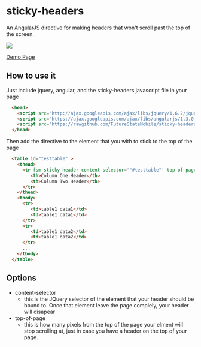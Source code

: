 sticky-headers
==============

An AngularJS directive for making headers that won't scroll past the top of the screen.

<img src='https://cloud.githubusercontent.com/assets/353374/4347573/9297aa8e-415c-11e4-9bd5-7706c0e21716.png'/>

[Demo Page](http://rawgit.com/FutureStateMobile/sticky-headers/master/demo/index.html)

How to use it
-------------

Just include jquery, angular, and the sticky-headers javascript file in your page

```html
  <head>
	<script src="http://ajax.googleapis.com/ajax/libs/jquery/1.6.2/jquery.min.js"></script>
	<script src="https://ajax.googleapis.com/ajax/libs/angularjs/1.3.0-rc.2/angular.min.js"></script>
	<script src="https://rawgithub.com/FutureStateMobile/sticky-headers/master/src/fsm-sticky-headers.js"></script>
  </head>
```
Then add the directive to the element that you with to stick to the top of the page

```html
  <table id="testtable" >
    <thead>
      <tr fsm-sticky-header content-selector='"#testtable"' top-of-page='50'>
         <th>Column One Header</th>
         <th>Column Two Header</th>
      </tr>
    </thead>
    <tbody>
      <tr>
         <td>table1 data1</td>
         <td>table1 data1</td>
      </tr>
      <tr>
         <td>table1 data2</td>
         <td>table1 data2</td>
      </tr>
      ...
    </tbody>
  </table>
```

Options
--------

* content-selector
   * this is the JQuery selector of the element that your header should be bound to.  Once that element leave the page complely, your header will disapear
* top-of-page
   * this is how many pixels from the top of the page your elment will stop scrolling at, just in case you have a header on the top of your page.
